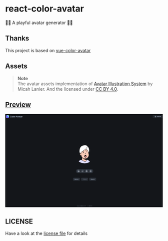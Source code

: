 # react-color-avatar
🧑‍🦱 A playful avatar generator 🧑‍🦳

## Thanks

This project is based on [vue-color-avatar](https://github.com/Codennnn/vue-color-avatar)

## Assets

> **Note**  
> The avatar assets implementation of [Avatar Illustration System](https://www.figma.com/community/file/829741575478342595) by Micah Lanier. And the licensed under [CC BY 4.0](https://creativecommons.org/licenses/by/4.0/).

## [Preview](https://avatar.gogogo7.com)
<a href="https://avatar.gogogo7.com/">
<img src="./src/images/img.png" alt="website-cover" />
</a>

## LICENSE 
Have a look at the [license file](./LICENSE) for details
